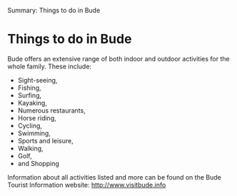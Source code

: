 Summary: Things to do in Bude

# Things to do in Bude

Bude offers an extensive range of both indoor and outdoor activities for the whole family. These include:

* Sight-seeing,
* Fishing,
* Surfing,
* Kayaking,
* Numerous restaurants,
* Horse riding,
* Cycling,
* Swimming,
* Sports and leisure,
* Walking,
* Golf,
* and Shopping

Information about all activities listed and more can be found on the Bude Tourist Information website: <http://www.visitbude.info>
